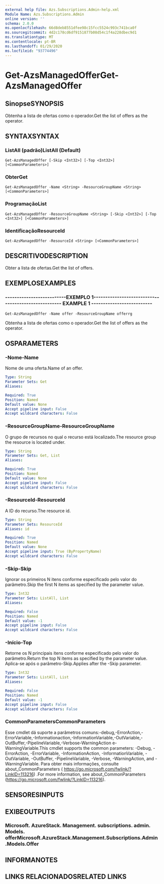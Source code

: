 ```yaml
---
external help file: Azs.Subscriptions.Admin-help.xml
Module Name: Azs.Subscriptions.Admin
online version: ''
schema: 2.0.0
ms.openlocfilehash: 66d8deb8551dfee98c15fcc5524c993c741bca0f
ms.sourcegitcommit: 4d2c178cd6df9151877b08d54c1f4a228dbec9d1
ms.translationtype: MT
ms.contentlocale: pt-BR
ms.lasthandoff: 01/29/2020
ms.locfileid: "93774496"
---
```

# <span data-ttu-id="fedb6-101">Get-AzsManagedOffer</span><span class="sxs-lookup"><span data-stu-id="fedb6-101">Get-AzsManagedOffer</span></span>

## <span data-ttu-id="fedb6-102">Sinopse</span><span class="sxs-lookup"><span data-stu-id="fedb6-102">SYNOPSIS</span></span>
<span data-ttu-id="fedb6-103">Obtenha a lista de ofertas como o operador.</span><span class="sxs-lookup"><span data-stu-id="fedb6-103">Get the list of offers as the operator.</span></span>

## <span data-ttu-id="fedb6-104">SYNTAX</span><span class="sxs-lookup"><span data-stu-id="fedb6-104">SYNTAX</span></span>

### <span data-ttu-id="fedb6-105">ListAll (padrão)</span><span class="sxs-lookup"><span data-stu-id="fedb6-105">ListAll (Default)</span></span>
```
Get-AzsManagedOffer [-Skip <Int32>] [-Top <Int32>] [<CommonParameters>]
```

### <span data-ttu-id="fedb6-106">Obter</span><span class="sxs-lookup"><span data-stu-id="fedb6-106">Get</span></span>
```
Get-AzsManagedOffer -Name <String> -ResourceGroupName <String> [<CommonParameters>]
```

### <span data-ttu-id="fedb6-107">Programação</span><span class="sxs-lookup"><span data-stu-id="fedb6-107">List</span></span>
```
Get-AzsManagedOffer -ResourceGroupName <String> [-Skip <Int32>] [-Top <Int32>] [<CommonParameters>]
```

### <span data-ttu-id="fedb6-108">Identificação</span><span class="sxs-lookup"><span data-stu-id="fedb6-108">ResourceId</span></span>
```
Get-AzsManagedOffer -ResourceId <String> [<CommonParameters>]
```

## <span data-ttu-id="fedb6-109">DESCRITIVO</span><span class="sxs-lookup"><span data-stu-id="fedb6-109">DESCRIPTION</span></span>
<span data-ttu-id="fedb6-110">Obter a lista de ofertas.</span><span class="sxs-lookup"><span data-stu-id="fedb6-110">Get the list of offers.</span></span>

## <span data-ttu-id="fedb6-111">EXEMPLOS</span><span class="sxs-lookup"><span data-stu-id="fedb6-111">EXAMPLES</span></span>

### <span data-ttu-id="fedb6-112">--------------------------EXEMPLO 1--------------------------</span><span class="sxs-lookup"><span data-stu-id="fedb6-112">-------------------------- EXAMPLE 1 --------------------------</span></span>
```
Get-AzsManagedOffer -Name offer -ResourceGroupName offerrg
```

<span data-ttu-id="fedb6-113">Obtenha a lista de ofertas como o operador.</span><span class="sxs-lookup"><span data-stu-id="fedb6-113">Get the list of offers as the operator.</span></span>

## <span data-ttu-id="fedb6-114">OS</span><span class="sxs-lookup"><span data-stu-id="fedb6-114">PARAMETERS</span></span>

### <span data-ttu-id="fedb6-115">-Nome</span><span class="sxs-lookup"><span data-stu-id="fedb6-115">-Name</span></span>
<span data-ttu-id="fedb6-116">Nome de uma oferta.</span><span class="sxs-lookup"><span data-stu-id="fedb6-116">Name of an offer.</span></span>

```yaml
Type: String
Parameter Sets: Get
Aliases:

Required: True
Position: Named
Default value: None
Accept pipeline input: False
Accept wildcard characters: False
```

### <span data-ttu-id="fedb6-117">-ResourceGroupName</span><span class="sxs-lookup"><span data-stu-id="fedb6-117">-ResourceGroupName</span></span>
<span data-ttu-id="fedb6-118">O grupo de recursos no qual o recurso está localizado.</span><span class="sxs-lookup"><span data-stu-id="fedb6-118">The resource group the resource is located under.</span></span>

```yaml
Type: String
Parameter Sets: Get, List
Aliases:

Required: True
Position: Named
Default value: None
Accept pipeline input: False
Accept wildcard characters: False
```

### <span data-ttu-id="fedb6-119">-ResourceId</span><span class="sxs-lookup"><span data-stu-id="fedb6-119">-ResourceId</span></span>
<span data-ttu-id="fedb6-120">A ID do recurso.</span><span class="sxs-lookup"><span data-stu-id="fedb6-120">The resource id.</span></span>

```yaml
Type: String
Parameter Sets: ResourceId
Aliases: id

Required: True
Position: Named
Default value: None
Accept pipeline input: True (ByPropertyName)
Accept wildcard characters: False
```

### <span data-ttu-id="fedb6-121">-Skip</span><span class="sxs-lookup"><span data-stu-id="fedb6-121">-Skip</span></span>
<span data-ttu-id="fedb6-122">Ignorar os primeiros N itens conforme especificado pelo valor do parâmetro.</span><span class="sxs-lookup"><span data-stu-id="fedb6-122">Skip the first N items as specified by the parameter value.</span></span>

```yaml
Type: Int32
Parameter Sets: ListAll, List
Aliases:

Required: False
Position: Named
Default value: -1
Accept pipeline input: False
Accept wildcard characters: False
```

### <span data-ttu-id="fedb6-123">-Início</span><span class="sxs-lookup"><span data-stu-id="fedb6-123">-Top</span></span>
<span data-ttu-id="fedb6-124">Retorne os N principais itens conforme especificado pelo valor do parâmetro.</span><span class="sxs-lookup"><span data-stu-id="fedb6-124">Return the top N items as specified by the parameter value.</span></span>
<span data-ttu-id="fedb6-125">Aplica-se após o parâmetro-Skip.</span><span class="sxs-lookup"><span data-stu-id="fedb6-125">Applies after the -Skip parameter.</span></span>

```yaml
Type: Int32
Parameter Sets: ListAll, List
Aliases:

Required: False
Position: Named
Default value: -1
Accept pipeline input: False
Accept wildcard characters: False
```

### <span data-ttu-id="fedb6-126">CommonParameters</span><span class="sxs-lookup"><span data-stu-id="fedb6-126">CommonParameters</span></span>
<span data-ttu-id="fedb6-127">Esse cmdlet dá suporte a parâmetros comuns:-debug,-ErrorAction,-ErrorVariable,-Informationaction,-InformationVariable,-OutVariable,-OutBuffer,-PipelineVariable,-Verbose-WarningAction e-WarningVariable.</span><span class="sxs-lookup"><span data-stu-id="fedb6-127">This cmdlet supports the common parameters: -Debug, -ErrorAction, -ErrorVariable, -InformationAction, -InformationVariable, -OutVariable, -OutBuffer, -PipelineVariable, -Verbose, -WarningAction, and -WarningVariable.</span></span> <span data-ttu-id="fedb6-128">Para obter mais informações, consulte about_CommonParameters ( https://go.microsoft.com/fwlink/?LinkID=113216) .</span><span class="sxs-lookup"><span data-stu-id="fedb6-128">For more information, see about_CommonParameters (https://go.microsoft.com/fwlink/?LinkID=113216).</span></span>

## <span data-ttu-id="fedb6-129">SENSORES</span><span class="sxs-lookup"><span data-stu-id="fedb6-129">INPUTS</span></span>

## <span data-ttu-id="fedb6-130">EXIBE</span><span class="sxs-lookup"><span data-stu-id="fedb6-130">OUTPUTS</span></span>

### <span data-ttu-id="fedb6-131">Microsoft. AzureStack. Management. subscriptions. admin. Models. offer</span><span class="sxs-lookup"><span data-stu-id="fedb6-131">Microsoft.AzureStack.Management.Subscriptions.Admin.Models.Offer</span></span>

## <span data-ttu-id="fedb6-132">INFORMA</span><span class="sxs-lookup"><span data-stu-id="fedb6-132">NOTES</span></span>

## <span data-ttu-id="fedb6-133">LINKS RELACIONADOS</span><span class="sxs-lookup"><span data-stu-id="fedb6-133">RELATED LINKS</span></span>

